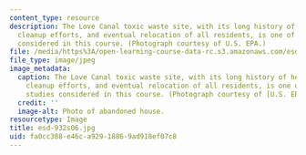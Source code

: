 ```yaml
---
content_type: resource
description: The Love Canal toxic waste site, with its long history of health effects,
  cleanup efforts, and eventual relocation of all residents, is one of the case studies
  considered in this course. (Photograph courtesy of U.S. EPA.)
file: /media/https%3A/open-learning-course-data-rc.s3.amazonaws.com/esd-932-engineering-ethics-spring-2006/fa0cc388e46ca92918869ad918ef07c8_esd-932s06.jpg
file_type: image/jpeg
image_metadata:
  caption: The Love Canal toxic waste site, with its long history of health effects,
    cleanup efforts, and eventual relocation of all residents, is one of the case
    studies considered in this course. (Photograph courtesy of [U.S. EPA](http://www.epa.gov/).)
  credit: ''
  image-alt: Photo of abandoned house.
resourcetype: Image
title: esd-932s06.jpg
uid: fa0cc388-e46c-a929-1886-9ad918ef07c8
---
```

